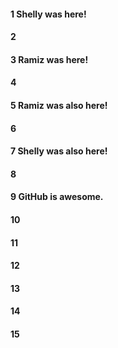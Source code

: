 #### 1 Shelly was here!
#### 2
#### 3 Ramiz was here!
#### 4
#### 5 Ramiz was also here!
#### 6
#### 7 Shelly was also here!
#### 8
#### 9 GitHub is awesome.
#### 10
#### 11
#### 12
#### 13
#### 14
#### 15